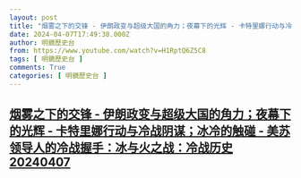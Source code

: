 ```yaml
---
layout: post
title: "烟雾之下的交锋 - 伊朗政变与超级大国的角力；夜幕下的光辉 - 卡特里娜行动与冷战阴谋；冰冷的触碰 - 美苏领导人的冷战握手：冰与火之战：冷战历史20240407"
date: 2024-04-07T17:49:38.000Z
author: 明鏡歷史台
from: https://www.youtube.com/watch?v=H1RptQ6Z5C8
tags: [ 明鏡歷史台 ]
comments: True
categories: [ 明鏡歷史台 ]
---
```

<!--1712512178000-->
[烟雾之下的交锋 - 伊朗政变与超级大国的角力；夜幕下的光辉 - 卡特里娜行动与冷战阴谋；冰冷的触碰 - 美苏领导人的冷战握手：冰与火之战：冷战历史20240407](https://www.youtube.com/watch?v=H1RptQ6Z5C8)
------

<div>

</div>
